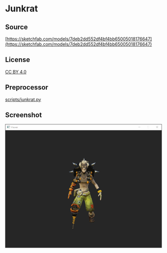 # Junkrat

## Source

[https://sketchfab.com/models/7deb2dd552df4bf4bb65005018176647](https://sketchfab.com/models/7deb2dd552df4bf4bb65005018176647)

## License

[CC BY 4.0](https://creativecommons.org/licenses/by/4.0/)

## Preprocessor

[scripts/junkrat.py](../../scripts/junkrat.py)

## Screenshot

![Screenshot](screenshot.gif)
